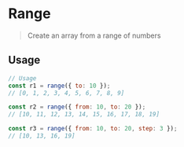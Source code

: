 # Range

> Create an array from a range of numbers

## Usage

````js
// Usage
const r1 = range({ to: 10 });
// [0, 1, 2, 3, 4, 5, 6, 7, 8, 9]

const r2 = range({ from: 10, to: 20 });
// [10, 11, 12, 13, 14, 15, 16, 17, 18, 19]

const r3 = range({ from: 10, to: 20, step: 3 });
// [10, 13, 16, 19]
````
